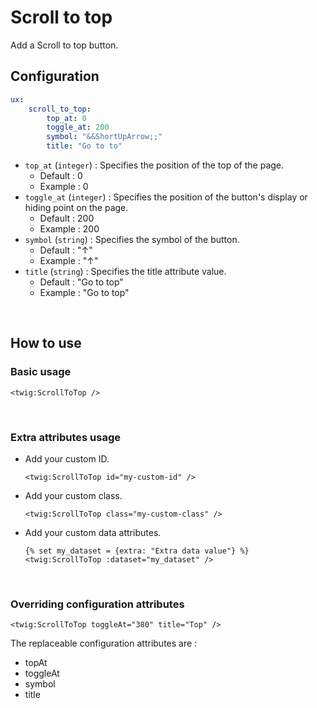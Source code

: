 # Scroll to top

Add a Scroll to top button.

## Configuration

```yaml
ux: 
    scroll_to_top: 
        top_at: 0
        toggle_at: 200
        symbol: "&&ShortUpArrow;;"
        title: "Go to to"
```

- `top_at` (`integer`) : Specifies the position of the top of the page.
    - Default : 0
    - Example : 0
- `toggle_at` (`integer`) : Specifies the position of the button's display or hiding point on the page.
    - Default : 200
    - Example : 200
- `symbol` (`string`) : Specifies the symbol of the button.
    - Default : "&ShortUpArrow;"
    - Example : "&ShortUpArrow;"
- `title` (`string`) : Specifies the title attribute value.
    - Default : "Go to top"
    - Example : "Go to top"
<br>

## How to use

### Basic usage

```twig 
<twig:ScrollToTop />
```
<br>

### Extra attributes usage

- Add your custom ID.
    ```twig 
    <twig:ScrollToTop id="my-custom-id" />
    ```

- Add your custom class.
    ```twig 
    <twig:ScrollToTop class="my-custom-class" />
    ```

- Add your custom data attributes.
    ```twig 
    {% set my_dataset = {extra: "Extra data value"} %}
    <twig:ScrollToTop :dataset="my_dataset" />
    ```
<br>

### Overriding configuration attributes

```twig 
<twig:ScrollToTop toggleAt="380" title="Top" />
```

The replaceable configuration attributes are :

- topAt
- toggleAt
- symbol
- title